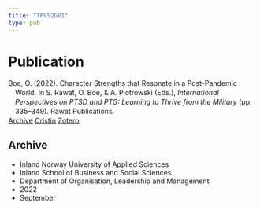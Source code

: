 ```yaml
---
title: "TPV52GVI"
type: pub
---
```

<h1>Publication</h1>
<article id="csl-bib-container-TPV52GVI" class="csl-bib-container">
  <div class="csl-bib-body" style="line-height: 1.35; padding-left: 1em; text-indent:-1em;">
  <div class="csl-entry">Boe, O. (2022). Character Strengths that Resonate in a Post-Pandemic World. In S. Rawat, O. Boe, &amp; A. Piotrowski (Eds.), <i>International Perspectives on PTSD and PTG: Learning to Thrive from the Military</i> (pp. 335&#x2013;349). Rawat Publications.</div>
</div>
  <div class="csl-bib-buttons">
    <a href="#taxonomy-article-TPV52GVI" class="csl-bib-button">Archive</a>
    <a href="https://app.cristin.no/results/show.jsf?id=2055080" alt="Cristin URL" class="csl-bib-button">Cristin</a>
    <a href="http://zotero.org/groups/5402882/items/TPV52GVI" alt="Zotero URL" class="csl-bib-button">Zotero</a>
  </div>
  <div id="csl-bib-meta-container-TPV52GVI"></div>
</article>
<div id="csl-bib-meta-TPV52GVI" class="csl-bib-meta">
  <article id="taxonomy-article-TPV52GVI" class="taxonomy-article">
    <h1>Archive</h1>
    <ul>
      <li>Inland Norway University of Applied Sciences</li>
      <li>Inland School of Business and Social Sciences</li>
      <li>Department of Organisation, Leadership and Management</li>
      <li>2022</li>
      <li>September</li>
    </ul>
  </article>
</div>
